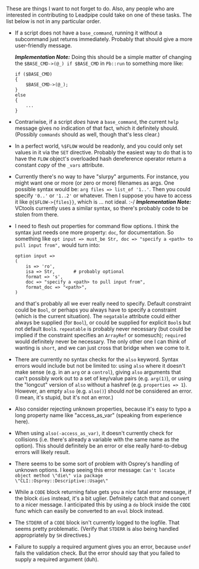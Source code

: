 These are things I want to not forget to do.  Also, any people who are
interested in contributing to Leadpipe could take on one of these tasks.  The
list below is not in any particular order.

* If a script does not have a `base_command`, running it without a subcommand
  just returns immediately.  Probably that should give a more user-friendly
  message.

  **_Implementation Note:_** Doing this should be a simple matter of changing
  the `$BASE_CMD->(@_) if $BASE_CMD` in `Pb::run` to something more like:
  ```
  if ($BASE_CMD)
  {
      $BASE_CMD->(@_);
  }
  else
  {
      ...
  }
  ```
* Contrariwise, if a script _does_ have a `base_command`, the current `help`
  message gives no indication of that fact, which it definitely should.
  (Possibly `commands` should as well, though that's less clear.)
* In a perfect world, `%$FLOW` would be readonly, and you could only set values
  in it via the `SET` directive.  Probably the easiest way to do that is to
  have the `FLOW` object's overloaded hash dereference operator return a
  constant _copy_ of the `_vars` attribute.
* Currently there's no way to have "slurpy" arguments.  For instance, you might
  want one or more (or zero or more) filenames as args.  One possible syntax
  would be: `arg files => list_of '1..'`.  Then you could specify `'0..'` or
  `'1..2'` or whatever.  Then I suppose you have to access it like
  `@{$FLOW->{files}}`, which is ... not ideal. :-/  **_Implementation Note:_**
  VCtools currently uses a similar syntax, so there's probably code to be
  stolen from there.
* I need to flesh out properties for command flow options.  I think the syntax
  just needs one more property: `doc`, for documentation.  So something like
  `opt input => must_be Str, doc => "specify a <path> to pull input from",`
  would turn into:
  ```
  option input =>
  (
      is => 'ro',
	  isa => Str,		# probably optional
	  format => 's',
	  doc => "specify a <path> to pull input from",
	  format_doc => "<path>",
  )
  ```
  and that's probably all we ever really need to specify.  Default constraint
  could be `Bool`, or perhaps you always have to specify a constraint (which is
  the current situation).  The `negatable` attribute could either always be
  supplied (for `Bool`), or could be supplied for explicit `Bool`s but not
  default `Bool`s.  `repeatable` is probably never necessary (but could be
  implied if the constraint specifies an `ArrayRef` or somesuch); `required`
  would definitely never be necessary.  The only other one I can think of
  wanting is `short`, and we can just cross that bridge when we come to it.
* There are currently no syntax checks for the `also` keyword.  Syntax errors
  would include but not be limited to: using `also` where it doesn't make sense
  (e.g. in an `arg` or a `control`), giving `also` arguments that can't
  possibly work out to a set of key/value pairs (e.g. `arg(1)`), or using the
  "longcut" version of `also` without a hashref (e.g. `properties => 1`).
  However, an empty `also` (e.g. `also()`) should _not_ be considered an error.
  (I mean, it's stupid, but it's not an error.)
* Also consider rejecting unknown properties, because it's easy to typo a long
  property name like "access_as_var" (speaking from experience here).
* When using `also(-access_as_var)`, it doesn't currently check for collisions
  (i.e. there's already a variable with the same name as the option).  This
  should definitely be an error or else really hard-to-debug errors will likely
  result.
* There seems to be some sort of problem with Osprey's handling of unknown
  options.  I keep seeing this error message: `Can't locate object method
  \"die\" via package \"CLI::Osprey::Descriptive::Usage\"`
* While a `CODE` block returning false gets you a nice fatal error message, if
  the block `die`s instead, it's a bit uglier.  Defniitely catch that and
  convert to a nicer message.  I anticipated this by using a `do` block inside
  the `CODE` func which can easily be converted to an `eval` block instead.
* The `STDERR` of a `CODE` block isn't currently logged to the logfile.  That
  seems pretty problematic.  (Verify that `STDERR` is also being handled
  appropriately by `SH` directives.)
* Failure to supply a required argument gives you an error, because `undef`
  fails the validation check.  But the error should say that you failed to
  supply a required argument (duh).
